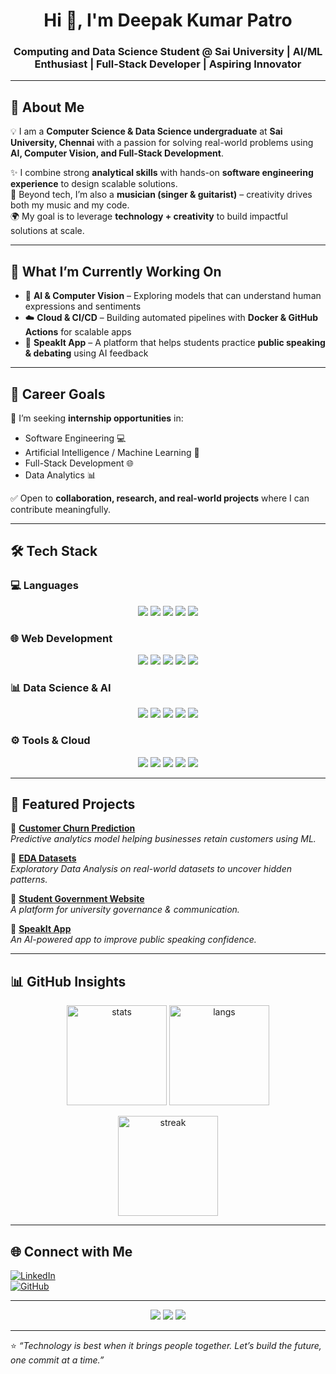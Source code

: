 <!-- Banner -->
<h1 align="center">Hi 👋, I'm Deepak Kumar Patro</h1>
<h3 align="center">Computing and Data Science Student @ Sai University | AI/ML Enthusiast | Full-Stack Developer | Aspiring Innovator</h3>

---

## 🌟 About Me  

💡 I am a **Computer Science & Data Science undergraduate** at **Sai University, Chennai** with a passion for solving real-world problems using **AI, Computer Vision, and Full-Stack Development**.  

✨ I combine strong **analytical skills** with hands-on **software engineering experience** to design scalable solutions.  
🎸 Beyond tech, I’m also a **musician (singer & guitarist)** – creativity drives both my music and my code.  
🌍 My goal is to leverage **technology + creativity** to build impactful solutions at scale.  

---

## 🔭 What I’m Currently Working On  

- 🤖 **AI & Computer Vision** – Exploring models that can understand human expressions and sentiments  
- ☁️ **Cloud & CI/CD** – Building automated pipelines with **Docker & GitHub Actions** for scalable apps  
- 🎤 **SpeakIt App** – A platform that helps students practice **public speaking & debating** using AI feedback  

---

## 🎯 Career Goals  

📌 I’m seeking **internship opportunities** in:  
- Software Engineering 💻  
- Artificial Intelligence / Machine Learning 🤖  
- Full-Stack Development 🌐  
- Data Analytics 📊  

✅ Open to **collaboration, research, and real-world projects** where I can contribute meaningfully.  

---

## 🛠️ Tech Stack  

### 💻 Languages  
<p align="center">
  <img src="https://img.shields.io/badge/Python-3776AB?style=for-the-badge&logo=python&logoColor=white" />
  <img src="https://img.shields.io/badge/C-00599C?style=for-the-badge&logo=c&logoColor=white" />
  <img src="https://img.shields.io/badge/C++-00599C?style=for-the-badge&logo=c%2B%2B&logoColor=white" />
  <img src="https://img.shields.io/badge/JavaScript-F7DF1E?style=for-the-badge&logo=javascript&logoColor=black" />
  <img src="https://img.shields.io/badge/TypeScript-3178C6?style=for-the-badge&logo=typescript&logoColor=white" />
</p>

### 🌐 Web Development  
<p align="center">
  <img src="https://img.shields.io/badge/React-20232A?style=for-the-badge&logo=react&logoColor=61DAFB" />
  <img src="https://img.shields.io/badge/Node.js-339933?style=for-the-badge&logo=node.js&logoColor=white" />
  <img src="https://img.shields.io/badge/Express.js-000000?style=for-the-badge&logo=express&logoColor=white" />
  <img src="https://img.shields.io/badge/HTML5-E34F26?style=for-the-badge&logo=html5&logoColor=white" />
  <img src="https://img.shields.io/badge/CSS3-1572B6?style=for-the-badge&logo=css3&logoColor=white" />
</p>

### 📊 Data Science & AI  
<p align="center">
  <img src="https://img.shields.io/badge/pandas-150458?style=for-the-badge&logo=pandas&logoColor=white" />
  <img src="https://img.shields.io/badge/NumPy-013243?style=for-the-badge&logo=numpy&logoColor=white" />
  <img src="https://img.shields.io/badge/scikit--learn-F7931E?style=for-the-badge&logo=scikit-learn&logoColor=white" />
  <img src="https://img.shields.io/badge/Power%20BI-F2C811?style=for-the-badge&logo=powerbi&logoColor=black" />
  <img src="https://img.shields.io/badge/MySQL-4479A1?style=for-the-badge&logo=mysql&logoColor=white" />
</p>

### ⚙️ Tools & Cloud  
<p align="center">
  <img src="https://img.shields.io/badge/Git-F05032?style=for-the-badge&logo=git&logoColor=white" />
  <img src="https://img.shields.io/badge/GitHub-181717?style=for-the-badge&logo=github&logoColor=white" />
  <img src="https://img.shields.io/badge/Docker-2496ED?style=for-the-badge&logo=docker&logoColor=white" />
  <img src="https://img.shields.io/badge/Jupyter-F37626?style=for-the-badge&logo=jupyter&logoColor=white" />
  <img src="https://img.shields.io/badge/Azure-0078D4?style=for-the-badge&logo=microsoftazure&logoColor=white" />
</p>

---

## 📌 Featured Projects  

🔹 [**Customer Churn Prediction**](https://github.com/Deepak392/Customer-Churn-Prediction)  
*Predictive analytics model helping businesses retain customers using ML.*  

🔹 [**EDA Datasets**](https://github.com/Deepak392/EDA-Datasets)  
*Exploratory Data Analysis on real-world datasets to uncover hidden patterns.*  

🔹 [**Student Government Website**](https://github.com/Deepak392/StudentGovWebsite)  
*A platform for university governance & communication.*  

🔹 [**SpeakIt App**](https://github.com/Deepak392/speakit-public-speaking-training-app)  
*An AI-powered app to improve public speaking confidence.*  

---

## 📊 GitHub Insights  

<p align="center">
<img src="https://github-readme-stats.vercel.app/api?username=Deepak392&show_icons=true&theme=radical" alt="stats" height="160"/>
<img src="https://github-readme-stats.vercel.app/api/top-langs/?username=Deepak392&layout=compact&theme=radical" alt="langs" height="160"/>
</p>

<p align="center">
<img src="https://github-readme-streak-stats.herokuapp.com/?user=Deepak392&theme=radical" alt="streak" height="160"/>
</p>

---

## 🌐 Connect with Me  

[![LinkedIn](https://img.shields.io/badge/LinkedIn-0A66C2?style=for-the-badge&logo=linkedin&logoColor=white)](https://www.linkedin.com/in/deepakkp1)  
[![GitHub](https://img.shields.io/badge/GitHub-181717?style=for-the-badge&logo=github&logoColor=white)](https://github.com/Deepak392)  

---

<p align="center">
<img src="https://komarev.com/ghpvc/?username=Deepak392&color=blue&style=flat-square&label=Profile+Views"/>  
<img src="https://img.shields.io/github/followers/Deepak392?style=social"/>  
<img src="https://img.shields.io/github/stars/Deepak392?style=social"/>  
</p>  

---

⭐️ *“Technology is best when it brings people together. Let’s build the future, one commit at a time.”*  
